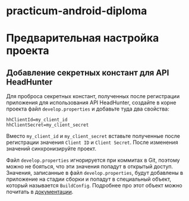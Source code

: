 # practicum-android-diploma

# Предварительная настройка проекта

## Добавление секретных констант для API HeadHunter

Для проброса секретных констант, полученных после регистрации приложения для использования API HeadHunter, создайте в
корне проекта файл `develop.properties` и добавьте туда два свойства:

```properties
hhClientId=my_client_id
hhClientSecret=my_client_secret
```

Вместо `my_client_id` и `my_client_secret` вставьте полученные после регистрации значения `Client ID` и `Client Secret`.
После изменения значений синхронизируйте проект.

Файл `develop.properties` игнорируется при коммитах в Git, поэтому можно не бояться, что эти значения попадут в открытый
доступ. Значения, записанные в файл `develop.properties`, будут добавлены в приложение на стадии сборки и попадут в
специальный объект, который называется `BuildConfig`. Подробнее про этот объект можно почитать
в [документации](https://developer.android.com/build/gradle-tips#share-custom-fields-and-resource-values-with-your-app-code).
